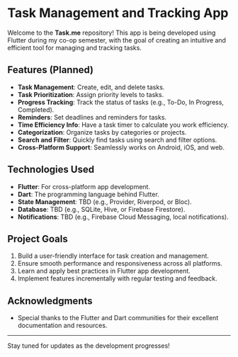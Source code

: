 # Task Management and Tracking App

Welcome to the **Task.me** repository! This app is being developed using Flutter during my co-op semester, with the goal of creating an intuitive and efficient tool for managing and tracking tasks.

## Features (Planned)

- **Task Management**: Create, edit, and delete tasks.
- **Task Prioritization**: Assign priority levels to tasks.
- **Progress Tracking**: Track the status of tasks (e.g., To-Do, In Progress, Completed).
- **Reminders**: Set deadlines and reminders for tasks.
- **Time Efficiency Info**: Have a task timer to calculate you work efficiency.
- **Categorization**: Organize tasks by categories or projects.
- **Search and Filter**: Quickly find tasks using search and filter options.
- **Cross-Platform Support**: Seamlessly works on Android, iOS, and web.

## Technologies Used

- **Flutter**: For cross-platform app development.
- **Dart**: The programming language behind Flutter.
- **State Management**: TBD (e.g., Provider, Riverpod, or Bloc).
- **Database**: TBD (e.g., SQLite, Hive, or Firebase Firestore).
- **Notifications**: TBD (e.g., Firebase Cloud Messaging, local notifications).

## Project Goals

1. Build a user-friendly interface for task creation and management.
2. Ensure smooth performance and responsiveness across all platforms.
3. Learn and apply best practices in Flutter app development.
4. Implement features incrementally with regular testing and feedback.

## Acknowledgments

- Special thanks to the Flutter and Dart communities for their excellent documentation and resources.

---

Stay tuned for updates as the development progresses!

